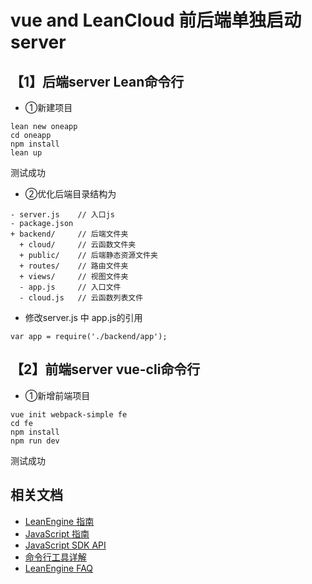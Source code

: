 # vue and LeanCloud 前后端单独启动server

## 【1】后端server  Lean命令行

* ①新建项目

```
lean new oneapp
cd oneapp
npm install
lean up
```

测试成功

* ②优化后端目录结构为

```
- server.js    // 入口js
- package.json
+ backend/     // 后端文件夹
  + cloud/     // 云函数文件夹
  + public/    // 后端静态资源文件夹
  + routes/    // 路由文件夹
  + views/     // 视图文件夹
  - app.js     // 入口文件
  - cloud.js   // 云函数列表文件

```

* 修改server.js 中 app.js的引用

```
var app = require('./backend/app');
```


## 【2】前端server  vue-cli命令行

* ①新增前端项目

```
vue init webpack-simple fe
cd fe
npm install
npm run dev
```

测试成功



## 相关文档

* [LeanEngine 指南](https://leancloud.cn/docs/leanengine_guide-node.html)
* [JavaScript 指南](https://leancloud.cn/docs/js_guide.html)
* [JavaScript SDK API](https://leancloud.cn/api-docs/javascript/index.html)
* [命令行工具详解](https://leancloud.cn/docs/cloud_code_commandline.html)
* [LeanEngine FAQ](https://leancloud.cn/docs/cloud_code_faq.html)
